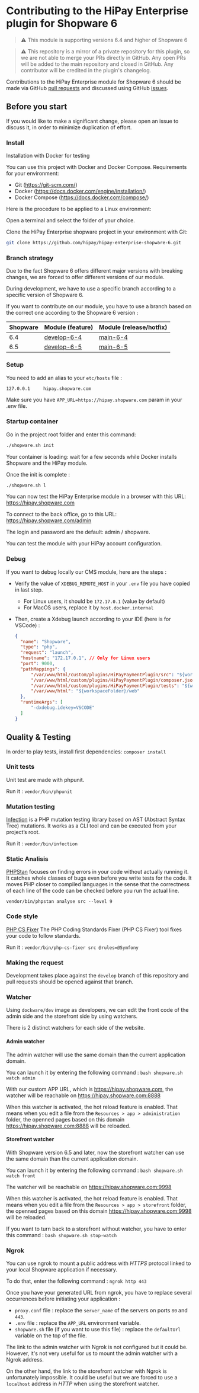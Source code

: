 # Contributing to the HiPay Enterprise plugin for Shopware 6

> :warning: This module is supporting versions 6.4 and higher of Shopware 6

> :warning: This repository is a mirror of a private repository for this plugin, so we are not able to merge your PRs directly in GitHub. Any open PRs will be added to the main repository and closed in GitHub. Any contributor will be credited in the plugin's changelog.

Contributions to the HiPay Enterprise module for Shopware 6 should be made via GitHub [pull requests][pull-requests] and discussed using GitHub [issues][issues].

## Before you start

If you would like to make a significant change, please open an issue to discuss it, in order to minimize duplication of effort.

### Install

Installation with Docker for testing

You can use this project with Docker and Docker Compose.
Requirements for your environment:

- Git (<https://git-scm.com/>)
- Docker (<https://docs.docker.com/engine/installation/>)
- Docker Compose (<https://docs.docker.com/compose/>)

Here is the procedure to be applied to a Linux environment:

Open a terminal and select the folder of your choice.

Clone the HiPay Enterprise shopware project in your environment with Git:

```bash
git clone https://github.com/hipay/hipay-enterprise-shopware-6.git
```

### Branch strategy

Due to the fact Shopware 6 offers different major versions with breaking changes, we are forced to offer different versions of our module.

During development, we have to use a specific branch according to a specific version of Shopware 6.

If you want to contribute on our module, you have to use a branch based on the correct one according to the Shopware 6 version :

| Shopware | Module (feature) | Module (release/hotfix) |
| --- | --- | --- |
| 6.4 | [develop-6-4](https://github.com/hipay/hipay-enterprise-shopware-6/tree/develop-6-4) | [main-6-4](https://github.com/hipay/hipay-enterprise-shopware-6/tree/main-6-4) |
| 6.5 | [develop-6-5](https://github.com/hipay/hipay-enterprise-shopware-6/tree/develop-6-5) | [main-6-5](https://github.com/hipay/hipay-enterprise-shopware-6/tree/main-6-5) |

### Setup

You need to add an alias to your `etc/hosts` file :

```bash
127.0.0.1     hipay.shopware.com
```

Make sure you have `APP_URL=https://hipay.shopware.com` param in your .env file.

### Startup container

Go in the project root folder and enter this command:

```bash
./shopware.sh init
```

Your container is loading: wait for a few seconds while Docker installs Shopware and the HiPay module.

Once the init is complete :

```bash
./shopware.sh l
```

You can now test the HiPay Enterprise module in a browser with this URL: <https://hipay.shopware.com>

To connect to the back office, go to this URL: <https://hipay.shopware.com/admin>

The login and password are the default: admin / shopware.

You can test the module with your HiPay account configuration.

### Debug

If you want to debug locally our CMS module, here are the steps :

- Verify the value of `XDEBUG_REMOTE_HOST` in your `.env` file you have copied in last step.
  - For Linux users, it should be `172.17.0.1` (value by default)
  - For MacOS users, replace it by `host.docker.internal`
- Then, create a Xdebug launch according to your IDE (here is for VSCode) :

  ```json
  {
    "name": "Shopware",
    "type": "php",
    "request": "launch",
    "hostname": "172.17.0.1", // Only for Linux users
    "port": 9000,
    "pathMappings": {
        "/var/www/html/custom/plugins/HiPayPaymentPlugin/src": "${workspaceFolder}/src",
        "/var/www/html/custom/plugins/HiPayPaymentPlugin/composer.json": "${workspaceFolder}/composer.json",
        "/var/www/html/custom/plugins/HiPayPaymentPlugin/tests": "${workspaceFolder}/tests",
        "/var/www/html": "${workspaceFolder}/web"
    },
    "runtimeArgs": [
        "-dxdebug.idekey=VSCODE"
    ]
  }
  ```

## Quality & Testing

In order to play tests, install first dependencies: `composer install`

### Unit tests

Unit test are made with phpunit.

Run it :
`vendor/bin/phpunit`

### Mutation testing

[Infection](https://infection.github.io/) is a PHP mutation testing library based on AST (Abstract Syntax Tree) mutations. It works as a CLI tool and can be executed from your project’s root.

Run it :
`vendor/bin/infection`

### Static Analisis

[PHPStan](https://github.com/phpstan/phpstan) focuses on finding errors in your code without actually running it. It catches whole classes of bugs even before you write tests for the code. It moves PHP closer to compiled languages in the sense that the correctness of each line of the code can be checked before you run the actual line.

`vendor/bin/phpstan analyse src --level 9`

### Code style

[PHP CS Fixer](https://github.com/FriendsOfPHP/PHP-CS-Fixer) The PHP Coding Standards Fixer (PHP CS Fixer) tool fixes your code to follow standards.

Run it :
`vendor/bin/php-cs-fixer src @rules=@Symfony`

### Making the request

Development takes place against the `develop` branch of this repository and pull requests should be opened against that branch.

[pull-requests]: https://github.com/hipay/hipay-enterprise-shopware-6/pulls
[issues]: https://github.com/hipay/hipay-enterprise-shopware-6/issues

### Watcher

Using `dockware/dev` image as developers, we can edit the front code of the admin side and the storefront side by using watchers.

There is 2 distinct watchers for each side of the website.

#### Admin watcher

The admin watcher will use the same domain than the current application domain.

You can launch it by entering the following command : `bash shopware.sh watch admin`

With our custom APP URL, which is <https://hipay.shopware.com>, the watcher will be reachable on <https://hipay.shopware.com:8888>

When this watcher is activated, the hot reload feature is enabled. That means when you edit a file from the `Resources > app > administration` folder, the openned pages based on this domain <https://hipay.shopware.com:8888> will be reloaded.

#### Storefront watcher

With Shopware version 6.5 and later, now the storefront watcher can use the same domain than the current application domain.

You can launch it by entering the following command : `bash shopware.sh watch front`

The watcher will be reachable on <https://hipay.shopware.com:9998>

When this watcher is activated, the hot reload feature is enabled. That means when you edit a file from the `Resources > app > storefront` folder, the openned pages based on this domain <https://hipay.shopware.com:9998> will be reloaded.

If you want to turn back to a storefront without watcher, you have to enter this command : `bash shopware.sh stop-watch`

### Ngrok

You can use ngrok to mount a public address with *HTTPS* protocol linked to your local Shopware application if necessary.

To do that, enter the following command : `ngrok http 443`

Once you have your generated URL from ngrok, you have to replace several occurrences before initiating your application :

- `proxy.conf` file : replace the `server_name` of the servers on ports `80` and `443`.
- `.env` file : replace the `APP_URL` environment variable.
- `shopware.sh` file (if you want to use this file) : replace the `defaultUrl` variable on the top of the file.

The link to the admin watcher with Ngrok is not configured but it could be. However, it's not very useful for us to mount the admin watcher with a Ngrok address.

On the other hand, the link to the storefront watcher with Ngrok is unfortunately impossible. It could be useful but we are forced to use a `localhost` address in *HTTP* when using the storefront watcher.
